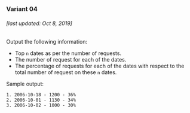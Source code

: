 ### Variant 04

###### [last updated: Oct 8, 2019]

Output the following information:

* Top `n` dates as per the number of requests.
* The number of request for each of the dates.
* The percentage of requests for each of the dates with respect to the total number of request on these `n` dates.

Sample output:

```
1. 2006-10-18 - 1200 - 36%   
2. 2006-10-01 - 1130 - 34%
3. 2006-10-02 - 1000 - 30%
```
